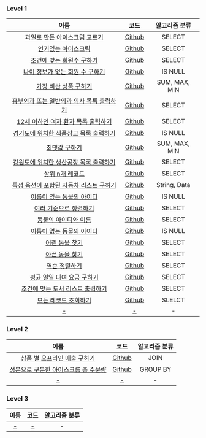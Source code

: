 
### Level 1
|                                             이름                                              |                                                         코드                                                         |    알고리즘 분류    |
|:-------------------------------------------------------------------------------------------:|:------------------------------------------------------------------------------------------------------------------:|:-------------:|
|    [과일로 만든 아이스크림 고르기](https://school.programmers.co.kr/learn/courses/30/lessons/133025)     |   [Github](https://github.com/leeyungi/Problem_Solving/blob/main/SQL/Programmers/Level_1/SQL_과일로만든아이스크림고르기.sql)    |    SELECT     |
|       [인기있는 아이스크림](https://school.programmers.co.kr/learn/courses/30/lessons/133024)        |     [Github](https://github.com/leeyungi/Problem_Solving/blob/main/SQL/Programmers/Level_1/SQL_인기있는아이스크림.sql)      |    SELECT     |
|     [조건에 맞는 회원수 구하기](https://school.programmers.co.kr/learn/courses/30/lessons/131535)      |    [Github](https://github.com/leeyungi/Problem_Solving/blob/main/SQL/Programmers/Level_1/SQL_조건에맞는회원수구하기.sql)     |    SELECT     |
|   [나이 정보가 없는 회원 수 구하기](https://school.programmers.co.kr/learn/courses/30/lessons/131528)    |   [Github](https://github.com/leeyungi/Problem_Solving/blob/main/SQL/Programmers/Level_1/SQL_나이정보가없는회원수구하기.sql)    |    IS NULL    |
|      [가장 비싼 상품 구하기](https://school.programmers.co.kr/learn/courses/30/lessons/131697)       |     [Github](https://github.com/leeyungi/Problem_Solving/blob/main/SQL/Programmers/Level_1/SQL_가장비싼상품구하기.sql)      | SUM, MAX, MIN |
| [흉부외과 또는 일반외과 의사 목록 출력하기](https://school.programmers.co.kr/learn/courses/30/lessons/132203) | [Github](https://github.com/leeyungi/Problem_Solving/blob/main/SQL/Programmers/Level_1/SQL_흉부외과또는일반외과의사목록출력하기.sql) |    SELECT     |
|  [12세 이하인 여자 환자 목록 출력하기](https://school.programmers.co.kr/learn/courses/30/lessons/132201)  |  [Github](https://github.com/leeyungi/Problem_Solving/blob/main/SQL/Programmers/Level_1/SQL_12세이하인여자환자목록출력하기.sql)  |    SELECT     |
|  [경기도에 위치한 식품창고 목록 출력하기](https://school.programmers.co.kr/learn/courses/30/lessons/131114)  | [Github](https://github.com/leeyungi/Problem_Solving/blob/main/SQL/Programmers/Level_1/SQL_경기도에위치한식품창고목록출력하기.sql)  |    IS NULL    |
|         [최댓값 구하기](https://school.programmers.co.kr/learn/courses/30/lessons/59415)          |       [Github](https://github.com/leeyungi/Problem_Solving/blob/main/SQL/Programmers/Level_1/SQL_최댓값구하기.sql)       | SUM, MAX, MIN |
|  [강원도에 위치한 생산공장 목록 출력하기](https://school.programmers.co.kr/learn/courses/30/lessons/131112)  | [Github](https://github.com/leeyungi/Problem_Solving/blob/main/SQL/Programmers/Level_1/SQL_강원도에위치한생산공장목록출력하기.sql)  |    SELECT     |
|        [상위 n개 레코드](https://school.programmers.co.kr/learn/courses/30/lessons/59405)         |      [Github](https://github.com/leeyungi/Problem_Solving/blob/main/SQL/Programmers/Level_1/SQL_상위n개레코드.sql)       |    SELECT     |
| [특정 옵션이 포함된 자동차 리스트 구하기](https://school.programmers.co.kr/learn/courses/30/lessons/157343)  | [Github](https://github.com/leeyungi/Problem_Solving/blob/main/SQL/Programmers/Level_1/SQL_특정옵션이포함된자동차리스트구하기.sql)  | String, Data  |
|      [이름이 있는 동물의 아이디](https://school.programmers.co.kr/learn/courses/30/lessons/59407)      |    [Github](https://github.com/leeyungi/Problem_Solving/blob/main/SQL/Programmers/Level_1/SQL_이름이있는동물의아이디.sql)     |    IS NULL    |
|       [여러 기준으로 정렬하기](https://school.programmers.co.kr/learn/courses/30/lessons/59404)       |     [Github](https://github.com/leeyungi/Problem_Solving/blob/main/SQL/Programmers/Level_1/SQL_여러기준으로정렬하기.sql)     |    SELECT     |
|       [동물의 아이디와 이름](https://school.programmers.co.kr/learn/courses/30/lessons/59403)        |     [Github](https://github.com/leeyungi/Problem_Solving/blob/main/SQL/Programmers/Level_1/SQL_동물의아이디와이름.sql)      |    SELECT     |
|      [이름이 없는 동물의 아이디](https://school.programmers.co.kr/learn/courses/30/lessons/59039)      |    [Github](https://github.com/leeyungi/Problem_Solving/blob/main/SQL/Programmers/Level_1/SQL_이름이없는동물의아이디.sql)     |    IS NULL    |
|         [어린 동물 찾기](https://school.programmers.co.kr/learn/courses/30/lessons/59037)         |       [Github](https://github.com/leeyungi/Problem_Solving/blob/main/SQL/Programmers/Level_1/SQL_어린동물찾기.sql)       |    SELECT     |
|         [아픈 동물 찾기](https://school.programmers.co.kr/learn/courses/30/lessons/59036)         |       [Github](https://github.com/leeyungi/Problem_Solving/blob/main/SQL/Programmers/Level_1/SQL_아픈동물찾기.sql)       |    SELECT     |
|         [역순 정렬하기](https://school.programmers.co.kr/learn/courses/30/lessons/59036)          |       [Github](https://github.com/leeyungi/Problem_Solving/blob/main/SQL/Programmers/Level_1/SQL_역순정렬하기.sql)       |    SELECT     |
|     [평균 일일 대여 요금 구하기](https://school.programmers.co.kr/learn/courses/30/lessons/59036)      |    [Github](https://github.com/leeyungi/Problem_Solving/blob/main/SQL/Programmers/Level_1/SQL_평균일일대여요금구하기.sql)     |    SELECT     |
|   [조건에 맞는 도서 리스트 출력하기](https://school.programmers.co.kr/learn/courses/30/lessons/144853)    |   [Github](https://github.com/leeyungi/Problem_Solving/blob/main/SQL/Programmers/Level_1/SQL_조건에맞는도서리스트출력하기.sql)   |    SELECT     |
|       [모든 레코드 조회하기](https://school.programmers.co.kr/learn/courses/30/lessons/59034)        |     [Github](https://github.com/leeyungi/Problem_Solving/blob/main/SQL/Programmers/Level_1/SQL_모든레코드조회하기.sql)      |    SLELCT     |
|                                            [-]()                                            |                                                       [-]()                                                        |       -       |

### Level 2
|                                            이름                                            |                                                        코드                                                        | 알고리즘 분류  |
|:----------------------------------------------------------------------------------------:|:----------------------------------------------------------------------------------------------------------------:|:--------:|
|   [상품 별 오프라인 매출 구하기](https://school.programmers.co.kr/learn/courses/30/lessons/131533)   |   [Github](https://github.com/leeyungi/Problem_Solving/blob/main/SQL/Programmers/Level_2/SQL_상품별오프라인매출구하기.sql)   |   JOIN   |
| [성분으로 구분한 아이스크름 총 주문량](https://school.programmers.co.kr/learn/courses/30/lessons/133026) | [Github](https://github.com/leeyungi/Problem_Solving/blob/main/SQL/Programmers/Level_2/SQL_성분우르구분한아이스크림총주문량.sql) | GROUP BY |
|                                          [-]()                                           |                                                      [-]()                                                       |    -     |

### Level 3
|  이름   |   코드   | 알고리즘 분류 |
|:-----:|:------:|:-------:|
| [-]() | [-]()  |    -    |